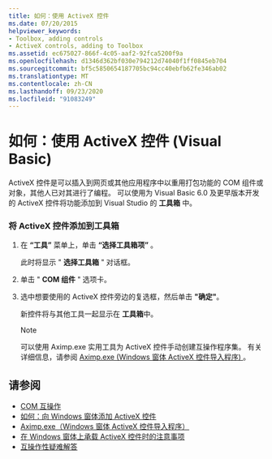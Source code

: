 ```yaml
---
title: 如何：使用 ActiveX 控件
ms.date: 07/20/2015
helpviewer_keywords:
- Toolbox, adding controls
- ActiveX controls, adding to Toolbox
ms.assetid: ec675027-866f-4c05-aaf2-92fca5200f9a
ms.openlocfilehash: d1346d362bf030e794212d74040f1ff0845eb704
ms.sourcegitcommit: bf5c5850654187705bc94cc40ebfb62fe346ab02
ms.translationtype: MT
ms.contentlocale: zh-CN
ms.lasthandoff: 09/23/2020
ms.locfileid: "91083249"
---
```

# <a name="how-to-work-with-activex-controls-visual-basic"></a>如何：使用 ActiveX 控件 (Visual Basic)

ActiveX 控件是可以插入到网页或其他应用程序中以重用打包功能的 COM 组件或对象，其他人已对其进行了编程。 可以使用为 Visual Basic 6.0 及更早版本开发的 ActiveX 控件将功能添加到 Visual Studio 的 **工具箱** 中。  
  
### <a name="to-add-activex-controls-to-the-toolbox"></a>将 ActiveX 控件添加到工具箱  
  
1. 在 **“工具”** 菜单上，单击 **“选择工具箱项”** 。  
  
     此时将显示 " **选择工具箱** " 对话框。  
  
2. 单击 " **COM 组件** " 选项卡。  
  
3. 选中想要使用的 ActiveX 控件旁边的复选框，然后单击 **"确定"**。  
  
     新控件将与其他工具一起显示在 **工具箱**中。  
  
    > [!NOTE]
    > 可以使用 Aximp.exe 实用工具为 ActiveX 控件手动创建互操作程序集。 有关详细信息，请参阅 [Aximp.exe (Windows 窗体 ActiveX 控件导入程序) ](../../../framework/tools/aximp-exe-windows-forms-activex-control-importer.md)。  
  
## <a name="see-also"></a>请参阅

- [COM 互操作](index.md)
- [如何：向 Windows 窗体添加 ActiveX 控件](/dotnet/desktop/winforms/controls/how-to-add-activex-controls-to-windows-forms)
- [Aximp.exe（Windows 窗体 ActiveX 控件导入程序）](../../../framework/tools/aximp-exe-windows-forms-activex-control-importer.md)
- [在 Windows 窗体上承载 ActiveX 控件时的注意事项](/dotnet/desktop/winforms/controls/considerations-when-hosting-an-activex-control-on-a-windows-form)
- [互操作性疑难解答](troubleshooting-interoperability.md)
